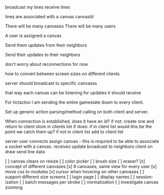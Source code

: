 broadcast my lines
receive lines

lines are associated with a canvas
canvasId

There will be many canvases
There will be many users

A user is assigned a canvas

Send them updates from their neighbors

Send their updates to their neighbors

don't worry about reconnections for now

how to convert between screen sizes on different clients

server should broadcast to specific canvases

that way each canvas can be listening for updates it should receive

For tictactoo I am sending the entire gamestate down to every client.

Set up generic action parsing/method calling on both client and server.

<!-- prettier-ignore -->
When connection is established, does it have an id?
    if not:
        create one and return to client
        store in clients list
    if does:
        if in client list
            would this be the point we catch them up?
        if not in client list
            add to client list

<!-- prettier-ignore -->
server
    user connects
        assign canvas - this is required to be able to associate a socket with a canvas.
    receives update
        broadcast to neighbors
client
    on draw
        send line data

[ ] canvas clears on resize
[ ] color picker
[ ] brush size
[ ] eraser?
[x] concept of different canvases
[x] 9 canvases, same view for every user
[x] move css to modules
[x] cursor when hovering on other canvases
[ ] support different size screens
[ ] login page
[ ] display names
[ ] session-ization
[ ] batch messages per stroke
[ ] normalization
[ ] investigate canvas zooming
